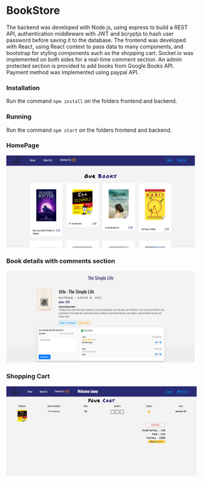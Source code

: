 # BookStore

The backend was developed with Node.js, using express to build a REST API, authentication middleware 
with JWT and bcryptjs to hash user password before saving it to the database. The frontend was developed 
with React, using React context to pass data to many components, and bootstrap for styling components 
such as the shopping cart. Socket.io was implemented on both sides for a real-time comment section. 
An admin protected section is provided to add books from Google Books API. Payment method was implemented 
using paypal API.

### Installation
Run the command ``` npm install ``` on the folders frontend and backend.

### Running
Run the command ``` npm start ``` on the folders frontend and backend.

### HomePage
![HomePage](/resources/homepage.png "HomePage")

### Book details with comments section 
![Book Details](/resources/bookdetailsandcomment.png "Book Details")

### Shopping Cart
![Shopping Cart](/resources/cart.png "Shopping Cart")
